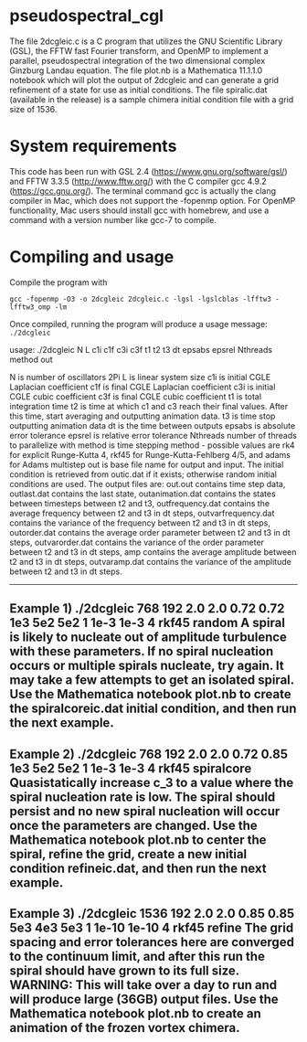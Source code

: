 # pseudospectral_cgl 
The file 2dcgleic.c is a C program that utilizes the GNU Scientific Library (GSL), the FFTW fast Fourier transform, 
and OpenMP to implement a parallel, pseudospectral integration of the two dimensional complex Ginzburg 
Landau equation. The file plot.nb is a Mathematica 11.1.1.0 notebook which will plot the output of 2dcgleic and can generate 
a grid refinement of a state for use as initial conditions. The file spiralic.dat (available in the release) is a sample
chimera initial condition file with a grid size of 1536.

# System requirements
This code has been run with GSL 2.4 (https://www.gnu.org/software/gsl/) and FFTW 3.3.5 (http://www.fftw.org/) 
with the C compiler gcc 4.9.2 (https://gcc.gnu.org/).  The terminal command gcc is actually the clang compiler in Mac, which does not support the -fopenmp option. For OpenMP functionality, Mac users should install gcc with homebrew, and use a command with a version number like gcc-7 to compile.

# Compiling and usage
Compile the program with

`gcc -fopenmp -O3 -o 2dcgleic 2dcgleic.c -lgsl -lgslcblas -lfftw3 -lfftw3_omp -lm`
  
Once compiled, running the program will produce a usage message:
`./2dcgleic`

usage: ./2dcgleic N L c1i c1f c3i c3f t1 t2 t3 dt epsabs epsrel Nthreads method out 

N is number of oscillators 
2Pi L is linear system size 
c1i is initial CGLE Laplacian coefficient 
c1f is final CGLE Laplacian coefficient 
c3i is initial CGLE cubic coefficient 
c3f is final CGLE cubic coefficient 
t1 is total integration time 
t2 is time at which c1 and c3 reach their final values.  After this time, start averaging and outputting animation data. 
t3 is time stop outputting animation data 
dt is the time between outputs 
epsabs is absolute error tolerance 
epsrel is relative error tolerance 
Nthreads number of threads to parallelize with
method is time stepping method - possible values are rk4 for explicit Runge-Kutta 4, rkf45 for Runge-Kutta-Fehlberg 4/5, and adams for Adams multistep
out is base file name for output and input.  The initial condition is retrieved from outic.dat if it exists; otherwise random initial conditions are used. The output files are: out.out contains time step data, outlast.dat contains the last state, outanimation.dat contains the states between timesteps between t2 and t3, outfrequency.dat contains the average frequency between t2 and t3 in dt steps, outvarfrequency.dat contains the variance of the frequency between t2 and t3 in dt steps, outorder.dat contains the average order parameter between t2 and t3 in dt steps, outvarorder.dat contains the variance of the order parameter between t2 and t3 in dt steps, amp contains the average amplitude between t2 and t3 in dt steps, outvaramp.dat contains the variance of the amplitude between t2 and t3 in dt steps. 

-----------------------------------------------------------------------
Example 1) ./2dcgleic 768 192 2.0 2.0 0.72 0.72 1e3 5e2 5e2 1 1e-3 1e-3 4 rkf45 random 
A spiral is likely to nucleate out of amplitude turbulence with these parameters. If no spiral nucleation occurs or multiple spirals nucleate, try again. It may take a few attempts to get an isolated spiral. Use the Mathematica notebook plot.nb to create the spiralcoreic.dat initial condition, and then run the next example. 
-----------------------------------------------------------------------
Example 2) ./2dcgleic 768 192 2.0 2.0 0.72 0.85 1e3 5e2 5e2 1 1e-3 1e-3 4 rkf45 spiralcore 
Quasistatically increase c_3 to a value where the spiral nucleation rate is low.  The spiral should persist and no new spiral nucleation will occur once the parameters are changed. Use the Mathematica notebook plot.nb to center the spiral, refine the grid, create a new initial condition refineic.dat, and then run the next example. 
 -----------------------------------------------------------------------
Example 3) ./2dcgleic 1536 192 2.0 2.0 0.85 0.85 5e3 4e3 5e3 1 1e-10 1e-10 4 rkf45 refine 
The grid spacing and error tolerances here are converged to the continuum limit, and after this run the spiral should have grown to its full size. WARNING: This will take over a day to run and will produce large (36GB) output files.  Use the Mathematica notebook plot.nb to create an animation of the frozen vortex chimera. 
-----------------------------------------------------------------------


